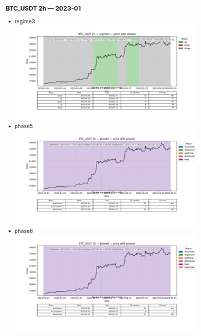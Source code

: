 ### BTC_USDT 2h — 2023-01

- regime3
![BTC_USDT_2h_regime3_2023-01_phase_price.png](outputs/fourier/phase_monthly/BTC_USDT/2h/2023/2023-01/BTC_USDT_2h_regime3_2023-01_phase_price.png)
- phase5
![BTC_USDT_2h_phase5_2023-01_phase_price.png](outputs/fourier/phase_monthly/BTC_USDT/2h/2023/2023-01/BTC_USDT_2h_phase5_2023-01_phase_price.png)
- phase6
![BTC_USDT_2h_phase6_2023-01_phase_price.png](outputs/fourier/phase_monthly/BTC_USDT/2h/2023/2023-01/BTC_USDT_2h_phase6_2023-01_phase_price.png)